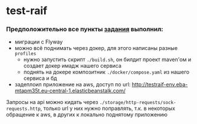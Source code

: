 # test-raif

### Предположительно все пункты [задания](https://github.com/Raiffeisen-DGTL/cib-interns-test-task) выполнил:

* миграции с Flyway
* можно всё поднимать через докер, для этого написаны разные `profiles`
  * нужно запустить скрипт `./build.sh`, он билдит проект maven'ом и создает докер имадж нашего сервиса
  * поднять на докере композитник `./docker/compose.yaml` из нашего сервиса и бд
* задеплоил приложение на aws, доступ по url: http://testraif-env.eba-mtapm35t.eu-central-1.elasticbeanstalk.com/

Запросы на api можно кидать через `./storage/http-requests/sock-requests.http`, только url у них нужно поправлять, т.к. в некоторых обращение к aws, в других к локально поднятому приложению
